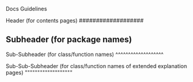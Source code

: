 Docs Guidelines


Header (for contents pages)
###################

Subheader (for package names)
-------------------

Sub-Subheader (for class/function names)
^^^^^^^^^^^^^^^^^^^

Sub-Sub-Subheader (for class/function names of extended explanation pages)
"""""""""""""""""""
